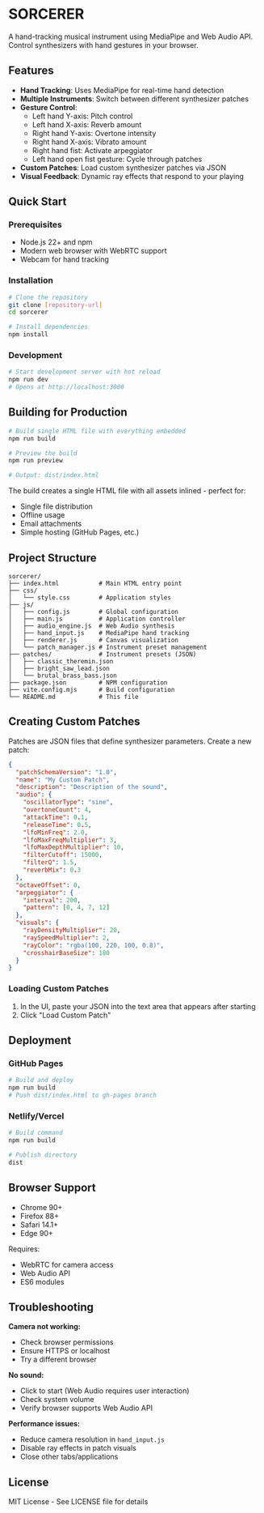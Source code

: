 # SORCERER

A hand-tracking musical instrument using MediaPipe and Web Audio API. Control synthesizers with hand gestures in your browser.

## Features

- **Hand Tracking**: Uses MediaPipe for real-time hand detection
- **Multiple Instruments**: Switch between different synthesizer patches
- **Gesture Control**:
  - Left hand Y-axis: Pitch control
  - Left hand X-axis: Reverb amount
  - Right hand Y-axis: Overtone intensity
  - Right hand X-axis: Vibrato amount
  - Right hand fist: Activate arpeggiator
  - Left hand open fist gesture: Cycle through patches
- **Custom Patches**: Load custom synthesizer patches via JSON
- **Visual Feedback**: Dynamic ray effects that respond to your playing

## Quick Start

### Prerequisites

- Node.js 22+ and npm
- Modern web browser with WebRTC support
- Webcam for hand tracking

### Installation

```bash
# Clone the repository
git clone [repository-url]
cd sorcerer

# Install dependencies
npm install
```

### Development

```bash
# Start development server with hot reload
npm run dev
# Opens at http://localhost:3000
```

## Building for Production

```bash
# Build single HTML file with everything embedded
npm run build

# Preview the build
npm run preview

# Output: dist/index.html
```

The build creates a single HTML file with all assets inlined - perfect for:

- Single file distribution
- Offline usage
- Email attachments
- Simple hosting (GitHub Pages, etc.)

## Project Structure

```plaintext
sorcerer/
├── index.html           # Main HTML entry point
├── css/
│   └── style.css        # Application styles
├── js/
│   ├── config.js        # Global configuration
│   ├── main.js          # Application controller
│   ├── audio_engine.js  # Web Audio synthesis
│   ├── hand_input.js    # MediaPipe hand tracking
│   ├── renderer.js      # Canvas visualization
│   └── patch_manager.js # Instrument preset management
├── patches/             # Instrument presets (JSON)
│   ├── classic_theremin.json
│   ├── bright_saw_lead.json
│   └── brutal_brass_bass.json
├── package.json         # NPM configuration
├── vite.config.mjs      # Build configuration
└── README.md            # This file
```

## Creating Custom Patches

Patches are JSON files that define synthesizer parameters. Create a new patch:

```json
{
  "patchSchemaVersion": "1.0",
  "name": "My Custom Patch",
  "description": "Description of the sound",
  "audio": {
    "oscillatorType": "sine",
    "overtoneCount": 4,
    "attackTime": 0.1,
    "releaseTime": 0.5,
    "lfoMinFreq": 2.0,
    "lfoMaxFreqMultiplier": 3,
    "lfoMaxDepthMultiplier": 10,
    "filterCutoff": 15000,
    "filterQ": 1.5,
    "reverbMix": 0.3
  },
  "octaveOffset": 0,
  "arpeggiator": {
    "interval": 200,
    "pattern": [0, 4, 7, 12]
  },
  "visuals": {
    "rayDensityMultiplier": 20,
    "raySpeedMultiplier": 2,
    "rayColor": "rgba(100, 220, 100, 0.8)",
    "crosshairBaseSize": 180
  }
}
```

### Loading Custom Patches

1. In the UI, paste your JSON into the text area that appears after starting
2. Click "Load Custom Patch"

## Deployment

### GitHub Pages

```bash
# Build and deploy
npm run build
# Push dist/index.html to gh-pages branch
```

### Netlify/Vercel

```bash
# Build command
npm run build

# Publish directory
dist
```

## Browser Support

- Chrome 90+
- Firefox 88+
- Safari 14.1+
- Edge 90+

Requires:

- WebRTC for camera access
- Web Audio API
- ES6 modules

## Troubleshooting

**Camera not working:**

- Check browser permissions
- Ensure HTTPS or localhost
- Try a different browser

**No sound:**

- Click to start (Web Audio requires user interaction)
- Check system volume
- Verify browser supports Web Audio API

**Performance issues:**

- Reduce camera resolution in `hand_input.js`
- Disable ray effects in patch visuals
- Close other tabs/applications

## License

MIT License - See LICENSE file for details

